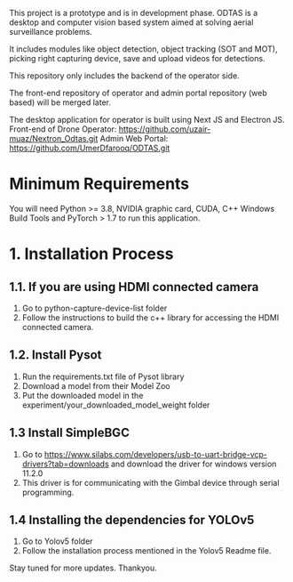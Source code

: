 This project is a prototype and is in development phase. 
ODTAS is a desktop and computer vision based system aimed at solving aerial surveillance problems.

It includes modules like object detection, object tracking (SOT and MOT), picking right capturing device, save and upload videos for detections.

This repository only includes the backend of the operator side. 

The front-end repository of operator and admin portal repository (web based) will be merged later.

The desktop application for operator is built using Next JS and Electron JS.
Front-end of Drone Operator: https://github.com/uzair-muaz/Nextron_Odtas.git
Admin Web Portal: https://github.com/UmerDfarooq/ODTAS.git

# Minimum Requirements

You will need Python >= 3.8, NVIDIA graphic card, CUDA, C++ Windows Build Tools and PyTorch > 1.7 to run this application.

# 1. Installation Process

## 1.1. If you are using HDMI connected camera

1. Go to python-capture-device-list folder
2. Follow the instructions to build the c++ library for accessing the HDMI connected camera.

## 1.2. Install Pysot
1. Run the requirements.txt file of Pysot library
2. Download a model from their Model Zoo
3. Put the downloaded model in the experiment/your_downloaded_model_weight folder


## 1.3 Install SimpleBGC

1. Go to https://www.silabs.com/developers/usb-to-uart-bridge-vcp-drivers?tab=downloads and download the driver for windows version 11.2.0
2. This driver is for communicating with the Gimbal device through serial programming.

## 1.4 Installing the dependencies for YOLOv5

1. Go to Yolov5 folder 
2. Follow the installation process mentioned in the Yolov5 Readme file.



Stay tuned for more updates. Thankyou.



